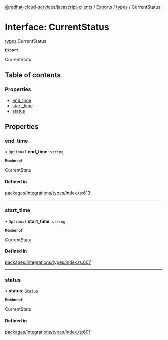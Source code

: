 [@redhat-cloud-services/javascript-clients](../README.md) / [Exports](../modules.md) / [types](../modules/types.md) / CurrentStatus

# Interface: CurrentStatus

[types](../modules/types.md).CurrentStatus

**`Export`**

CurrentStatu

## Table of contents

### Properties

- [end\_time](types.CurrentStatus.md#end_time)
- [start\_time](types.CurrentStatus.md#start_time)
- [status](types.CurrentStatus.md#status)

## Properties

### end\_time

• `Optional` **end\_time**: `string`

**`Memberof`**

CurrentStatu

#### Defined in

[packages/integrations/types/index.ts:613](https://github.com/RedHatInsights/javascript-clients/blob/main/packages/integrations/types/index.ts#L613)

___

### start\_time

• `Optional` **start\_time**: `string`

**`Memberof`**

CurrentStatu

#### Defined in

[packages/integrations/types/index.ts:607](https://github.com/RedHatInsights/javascript-clients/blob/main/packages/integrations/types/index.ts#L607)

___

### status

• **status**: [`Status`](../enums/types.Status.md)

**`Memberof`**

CurrentStatu

#### Defined in

[packages/integrations/types/index.ts:601](https://github.com/RedHatInsights/javascript-clients/blob/main/packages/integrations/types/index.ts#L601)
